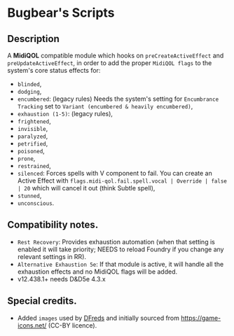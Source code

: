 # Bugbear's Scripts

## Description
A <b>MidiQOL</b> compatible module which hooks on `preCreateActiveEffect` and `preUpdateActiveEffect`, in order to add the proper `MidiQOL flags` to the system's core status effects for:
- `blinded`,
- `dodging`,
- `encumbered`: (legacy rules) Needs the system's setting for `Encumbrance Tracking` set to `Variant (encumbered & heavily encumbered)`,
- `exhaustion (1-5)`: (legacy rules),
- `frightened`,
- `invisible`,
- `paralyzed`,
- `petrified`,
- `poisoned`,
- `prone`,
- `restrained`,
- `silenced`: Forces spells with V component to fail. You can create an Active Effect with `flags.midi-qol.fail.spell.vocal | Override | false | 20` which will cancel it out (think Subtle spell),
- `stunned`,
- `unconscious`.

## Compatibility notes.
- `Rest Recovery`: Provides exhaustion automation (when that setting is enabled it will take priority; NEEDS to reload Foundry if you change any relevant settings in RR).
- `Alternative Exhaustion 5e`: If that module is active, it will handle all the exhaustion effects and no MidiQOL flags will be added.
- v12.438.1+ needs D&D5e 4.3.x

## Special credits.
- Added `images` used by [DFreds](https://github.com/DFreds) and initially sourced from https://game-icons.net/ (CC-BY licence).
